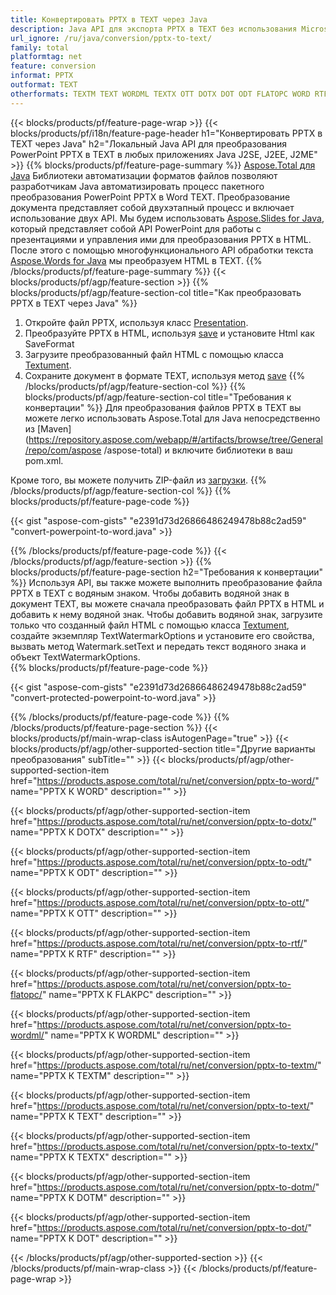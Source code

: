 ```yaml
---
title: Конвертировать PPTX в TEXT через Java
description: Java API для экспорта PPTX в TEXT без использования Microsoft Word или PowerPoint
url_ignore: /ru/java/conversion/pptx-to-text/
family: total
platformtag: net
feature: conversion
informat: PPTX
outformat: TEXT
otherformats: TEXTM TEXT WORDML TEXTX OTT DOTX DOT ODT FLATOPC WORD RTF DOTM
---
```

{{< blocks/products/pf/feature-page-wrap >}}
{{< blocks/products/pf/i18n/feature-page-header h1="Конвертировать PPTX в TEXT через Java" h2="Локальный Java API для преобразования PowerPoint PPTX в TEXT в любых приложениях Java J2SE, J2EE, J2ME" >}}
{{% blocks/products/pf/feature-page-summary %}}
[Aspose.Total для Java](https://products.aspose.com/total/java/) Библиотеки автоматизации форматов файлов позволяют разработчикам Java автоматизировать процесс пакетного преобразования PowerPoint PPTX в Word TEXT. Преобразование документа представляет собой двухэтапный процесс и включает использование двух API. Мы будем использовать [Aspose.Slides for Java](https://products.aspose.com/slides/java/), который представляет собой API PowerPoint для работы с презентациями и управления ими для преобразования PPTX в HTML. После этого с помощью многофункционального API обработки текста [Aspose.Words for Java](https://products.aspose.com/words/java/) мы преобразуем HTML в TEXT.
{{% /blocks/products/pf/feature-page-summary  %}}
{{< blocks/products/pf/agp/feature-section >}}
{{% blocks/products/pf/agp/feature-section-col title="Как преобразовать PPTX в TEXT через Java" %}}
1. Откройте файл PPTX, используя класс [Presentation](https://apireference.aspose.com/slides/java/com.aspose.slides/Presentation).
2. Преобразуйте PPTX в HTML, используя [save](https://apireference.aspose.com/slides/java/com.aspose.slides/Presentation#save-java.lang.String-int-com.aspose.slides.ISaveOptions-) и установите Html как SaveFormat
3. Загрузите преобразованный файл HTML с помощью класса [Textument](https://apireference.aspose.com/words/java/com.aspose.words/Textument).
4. Сохраните документ в формате TEXT, используя метод [save](https://apireference.aspose.com/words/java/com.aspose.words/Textument#save(java.lang.String,int))
{{% /blocks/products/pf/agp/feature-section-col %}}
{{% blocks/products/pf/agp/feature-section-col title="Требования к конвертации" %}}
Для преобразования файлов PPTX в TEXT вы можете легко использовать Aspose.Total для Java непосредственно из [Maven](https://repository.aspose.com/webapp/#/artifacts/browse/tree/General/repo/com/aspose /aspose-total) и включите библиотеки в ваш pom.xml.

Кроме того, вы можете получить ZIP-файл из [загрузки](https://downloads.aspose.com/total/java).
{{% /blocks/products/pf/agp/feature-section-col %}}
{{% blocks/products/pf/feature-page-code %}}

{{< gist "aspose-com-gists" "e2391d73d26866486249478b88c2ad59" "convert-powerpoint-to-word.java" >}}


{{% /blocks/products/pf/feature-page-code %}}
{{< /blocks/products/pf/agp/feature-section >}}
{{% blocks/products/pf/feature-page-section  h2="Требования к конвертации" %}}
Используя API, вы также можете выполнить преобразование файла PPTX в TEXT с водяным знаком. Чтобы добавить водяной знак в документ TEXT, вы можете сначала преобразовать файл PPTX в HTML и добавить к нему водяной знак. Чтобы добавить водяной знак, загрузите только что созданный файл HTML с помощью класса [Textument](https://apireference.aspose.com/words/java/com.aspose.words/Textument), создайте экземпляр TextWatermarkOptions и установите его свойства, вызвать метод Watermark.setText и передать текст водяного знака и объект TextWatermarkOptions.  
{{% blocks/products/pf/feature-page-code %}}

{{< gist "aspose-com-gists" "e2391d73d26866486249478b88c2ad59" "convert-protected-powerpoint-to-word.java" >}}

{{% /blocks/products/pf/feature-page-code  %}}
{{% /blocks/products/pf/feature-page-section %}}
{{< blocks/products/pf/main-wrap-class isAutogenPage="true" >}}
{{< blocks/products/pf/agp/other-supported-section title="Другие варианты преобразования" subTitle="" >}}
{{< blocks/products/pf/agp/other-supported-section-item href="https://products.aspose.com/total/ru/net/conversion/pptx-to-word/" name="PPTX К WORD" description="" >}}

{{< blocks/products/pf/agp/other-supported-section-item href="https://products.aspose.com/total/ru/net/conversion/pptx-to-dotx/" name="PPTX К DOTX" description="" >}}

{{< blocks/products/pf/agp/other-supported-section-item href="https://products.aspose.com/total/ru/net/conversion/pptx-to-odt/" name="PPTX К ODT" description="" >}}

{{< blocks/products/pf/agp/other-supported-section-item href="https://products.aspose.com/total/ru/net/conversion/pptx-to-ott/" name="PPTX К OTT" description="" >}}

{{< blocks/products/pf/agp/other-supported-section-item href="https://products.aspose.com/total/ru/net/conversion/pptx-to-rtf/" name="PPTX К RTF" description="" >}}

{{< blocks/products/pf/agp/other-supported-section-item href="https://products.aspose.com/total/ru/net/conversion/pptx-to-flatopc/" name="PPTX К FLAКPC" description="" >}}

{{< blocks/products/pf/agp/other-supported-section-item href="https://products.aspose.com/total/ru/net/conversion/pptx-to-wordml/" name="PPTX К WORDML" description="" >}}

{{< blocks/products/pf/agp/other-supported-section-item href="https://products.aspose.com/total/ru/net/conversion/pptx-to-textm/" name="PPTX К TEXTM" description="" >}}

{{< blocks/products/pf/agp/other-supported-section-item href="https://products.aspose.com/total/ru/net/conversion/pptx-to-text/" name="PPTX К TEXT" description="" >}}

{{< blocks/products/pf/agp/other-supported-section-item href="https://products.aspose.com/total/ru/net/conversion/pptx-to-textx/" name="PPTX К TEXTX" description="" >}}

{{< blocks/products/pf/agp/other-supported-section-item href="https://products.aspose.com/total/ru/net/conversion/pptx-to-dotm/" name="PPTX К DOTM" description="" >}}

{{< blocks/products/pf/agp/other-supported-section-item href="https://products.aspose.com/total/ru/net/conversion/pptx-to-dot/" name="PPTX К DOT" description="" >}}


{{< /blocks/products/pf/agp/other-supported-section >}}
{{< /blocks/products/pf/main-wrap-class >}}
{{< /blocks/products/pf/feature-page-wrap >}}